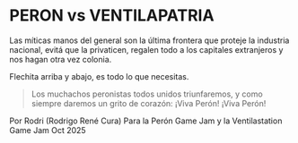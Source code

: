 # PERON vs VENTILAPATRIA

Las míticas manos del general son la última frontera que proteje la industria nacional, evitá que la privaticen, regalen todo a los capitales extranjeros y nos hagan otra vez colonia.

Flechita arriba y abajo, es todo lo que necesitas.

> Los muchachos peronistas
> todos unidos triunfaremos,
> y como siempre daremos
> un grito de corazón:
> ¡Viva Perón! ¡Viva Perón!


Por Rodri (Rodrigo René Cura)
Para la Perón Game Jam y la Ventilastation Game Jam
Oct 2025